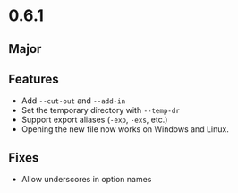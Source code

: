 # 0.6.1

## Major

## Features
- Add `--cut-out` and `--add-in`
- Set the temporary directory with `--temp-dr`
- Support export aliases (`-exp`, `-exs`, etc.)
- Opening the new file now works on Windows and Linux.

## Fixes
- Allow underscores in option names
